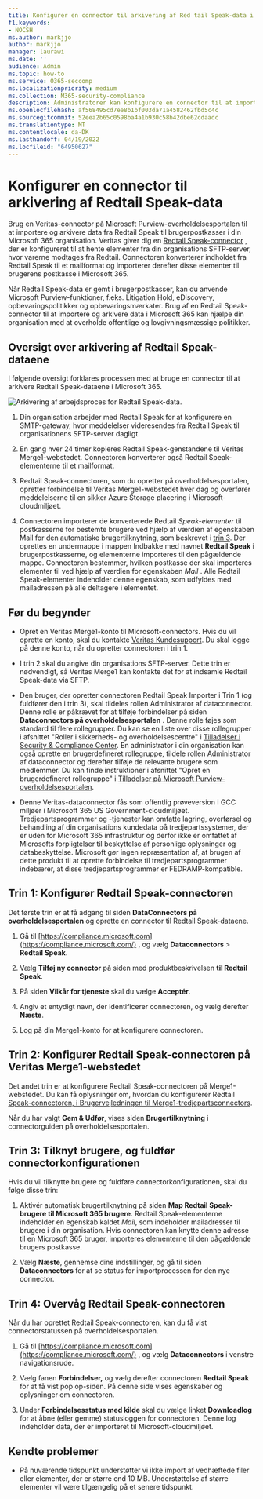 ```yaml
---
title: Konfigurer en connector til arkivering af Red tail Speak-data i Microsoft 365
f1.keywords:
- NOCSH
ms.author: markjjo
author: markjjo
manager: laurawi
ms.date: ''
audience: Admin
ms.topic: how-to
ms.service: O365-seccomp
ms.localizationpriority: medium
ms.collection: M365-security-compliance
description: Administratorer kan konfigurere en connector til at importere og arkivere Red tail Speak-data fra Veritas til Microsoft 365. Med denne connector kan du arkivere data fra datakilder fra tredjepart i Microsoft 365. Når du har arkiveret disse data, kan du bruge funktioner til overholdelse af angivne standarder, f.eks. juridisk bevarelse, indholdssøgning og opbevaringspolitikker til at administrere tredjepartsdata.
ms.openlocfilehash: af568495cd7ee8b1bf003da71a4582462fbd5c4c
ms.sourcegitcommit: 52eea2b65c0598ba4a1b930c58b42dbe62cdaadc
ms.translationtype: MT
ms.contentlocale: da-DK
ms.lasthandoff: 04/19/2022
ms.locfileid: "64950627"
---
```

# <a name="set-up-a-connector-to-archive-redtail-speak-data"></a>Konfigurer en connector til arkivering af Redtail Speak-data

Brug en Veritas-connector på Microsoft Purview-overholdelsesportalen til at importere og arkivere data fra Redtail Speak til brugerpostkasser i din Microsoft 365 organisation. Veritas giver dig en [Redtail Speak-connector](https://globanet.com/redtail/) , der er konfigureret til at hente elementer fra din organisations SFTP-server, hvor varerne modtages fra Redtail. Connectoren konverterer indholdet fra Redtail Speak til et mailformat og importerer derefter disse elementer til brugerens postkasse i Microsoft 365.

Når Redtail Speak-data er gemt i brugerpostkasser, kan du anvende Microsoft Purview-funktioner, f.eks. Litigation Hold, eDiscovery, opbevaringspolitikker og opbevaringsmærkater. Brug af en Redtail Speak-connector til at importere og arkivere data i Microsoft 365 kan hjælpe din organisation med at overholde offentlige og lovgivningsmæssige politikker.

## <a name="overview-of-archiving-the-redtail-speak-data"></a>Oversigt over arkivering af Redtail Speak-dataene

I følgende oversigt forklares processen med at bruge en connector til at arkivere Redtail Speak-dataene i Microsoft 365.

![Arkivering af arbejdsproces for Redtail Speak-data.](../media/RedtailSpeakConnectorWorkflow.png)

1. Din organisation arbejder med Redtail Speak for at konfigurere en SMTP-gateway, hvor meddelelser videresendes fra Redtail Speak til organisationens SFTP-server dagligt.

2. En gang hver 24 timer kopieres Redtail Speak-genstandene til Veritas Merge1-webstedet. Connectoren konverterer også Redtail Speak-elementerne til et mailformat.

3. Redtail Speak-connectoren, som du opretter på overholdelsesportalen, opretter forbindelse til Veritas Merge1-webstedet hver dag og overfører meddelelserne til en sikker Azure Storage placering i Microsoft-cloudmiljøet.

4. Connectoren importerer de konverterede Redtail *Speak-elementer* til postkasserne for bestemte brugere ved hjælp af værdien af egenskaben Mail for den automatiske brugertilknytning, som beskrevet i [trin 3](#step-3-map-users-and-complete-the-connector-setup). Der oprettes en undermappe i mappen Indbakke med navnet **Redtail Speak** i brugerpostkasserne, og elementerne importeres til den pågældende mappe. Connectoren bestemmer, hvilken postkasse der skal importeres elementer til ved hjælp af værdien for egenskaben *Mail* . Alle Redtail Speak-elementer indeholder denne egenskab, som udfyldes med mailadressen på alle deltagere i elementet.

## <a name="before-you-begin"></a>Før du begynder

- Opret en Veritas Merge1-konto til Microsoft-connectors. Hvis du vil oprette en konto, skal du kontakte [Veritas Kundesupport](https://www.veritas.com/content/support/). Du skal logge på denne konto, når du opretter connectoren i trin 1.

- I trin 2 skal du angive din organisations SFTP-server. Dette trin er nødvendigt, så Veritas Merge1 kan kontakte det for at indsamle Redtail Speak-data via SFTP.

- Den bruger, der opretter connectoren Redtail Speak Importer i Trin 1 (og fuldfører den i trin 3), skal tildeles rollen Administrator af dataconnector. Denne rolle er påkrævet for at tilføje forbindelser på siden **Dataconnectors på overholdelsesportalen** . Denne rolle føjes som standard til flere rollegrupper. Du kan se en liste over disse rollegrupper i afsnittet "Roller i sikkerheds- og overholdelsescentre" i [Tilladelser i Security & Compliance Center](../security/office-365-security/permissions-in-the-security-and-compliance-center.md#roles-in-the-security--compliance-center). En administrator i din organisation kan også oprette en brugerdefineret rollegruppe, tildele rollen Administrator af dataconnector og derefter tilføje de relevante brugere som medlemmer. Du kan finde instruktioner i afsnittet "Opret en brugerdefineret rollegruppe" i [Tilladelser på Microsoft Purview-overholdelsesportalen](microsoft-365-compliance-center-permissions.md#create-a-custom-role-group).

- Denne Veritas-dataconnector fås som offentlig prøveversion i GCC miljøer i Microsoft 365 US Government-cloudmiljøet. Tredjepartsprogrammer og -tjenester kan omfatte lagring, overførsel og behandling af din organisations kundedata på tredjepartssystemer, der er uden for Microsoft 365 infrastruktur og derfor ikke er omfattet af Microsofts forpligtelser til beskyttelse af personlige oplysninger og databeskyttelse. Microsoft gør ingen repræsentation af, at brugen af dette produkt til at oprette forbindelse til tredjepartsprogrammer indebærer, at disse tredjepartsprogrammer er FEDRAMP-kompatible.

## <a name="step-1-set-up-the-redtail-speak-connector"></a>Trin 1: Konfigurer Redtail Speak-connectoren

Det første trin er at få adgang til siden **DataConnectors på overholdelsesportalen** og oprette en connector til Redtail Speak-dataene.

1. Gå til [https://compliance.microsoft.com](https://compliance.microsoft.com/) , og vælg **Dataconnectors** &gt; **Redtail Speak**.

2. Vælg **Tilføj ny connector** på siden med produktbeskrivelsen **til Redtail Speak**.

3. På siden **Vilkår for tjeneste** skal du vælge **Acceptér**.

4. Angiv et entydigt navn, der identificerer connectoren, og vælg derefter **Næste**.

5. Log på din Merge1-konto for at konfigurere connectoren.

## <a name="step-2-configure-the-redtail-speak-connector-on-the-veritas-merge1-site"></a>Trin 2: Konfigurer Redtail Speak-connectoren på Veritas Merge1-webstedet

Det andet trin er at konfigurere Redtail Speak-connectoren på Merge1-webstedet. Du kan få oplysninger om, hvordan du konfigurerer Redtail [Speak-connectoren, i Brugervejledningen til Merge1-tredjepartsconnectors](https://docs.ms.merge1.globanetportal.com/Merge1%20Third-Party%20Connectors%20Redtail%20Speak%20User%20Guide%20.pdf).

Når du har valgt **Gem & Udfør**, vises siden **Brugertilknytning** i connectorguiden på overholdelsesportalen.

## <a name="step-3-map-users-and-complete-the-connector-setup"></a>Trin 3: Tilknyt brugere, og fuldfør connectorkonfigurationen

Hvis du vil tilknytte brugere og fuldføre connectorkonfigurationen, skal du følge disse trin:

1. Aktivér automatisk brugertilknytning på siden **Map Redtail Speak-brugere til Microsoft 365 brugere**. Redtail Speak-elementerne indeholder en egenskab kaldet *Mail*, som indeholder mailadresser til brugere i din organisation. Hvis connectoren kan knytte denne adresse til en Microsoft 365 bruger, importeres elementerne til den pågældende brugers postkasse.

2. Vælg **Næste**, gennemse dine indstillinger, og gå til siden **Dataconnectors** for at se status for importprocessen for den nye connector.

## <a name="step-4-monitor-the-redtail-speak-connector"></a>Trin 4: Overvåg Redtail Speak-connectoren

Når du har oprettet Redtail Speak-connectoren, kan du få vist connectorstatussen på overholdelsesportalen.

1. Gå til [https://compliance.microsoft.com](https://compliance.microsoft.com/) , og vælg **Dataconnectors** i venstre navigationsrude.

2. Vælg fanen **Forbindelser,** og vælg derefter connectoren **Redtail Speak** for at få vist pop op-siden. På denne side vises egenskaber og oplysninger om connectoren.

3. Under **Forbindelsesstatus med kilde** skal du vælge linket **Downloadlog** for at åbne (eller gemme) statusloggen for connectoren. Denne log indeholder data, der er importeret til Microsoft-cloudmiljøet.

## <a name="known-issues"></a>Kendte problemer

- På nuværende tidspunkt understøtter vi ikke import af vedhæftede filer eller elementer, der er større end 10 MB. Understøttelse af større elementer vil være tilgængelig på et senere tidspunkt.